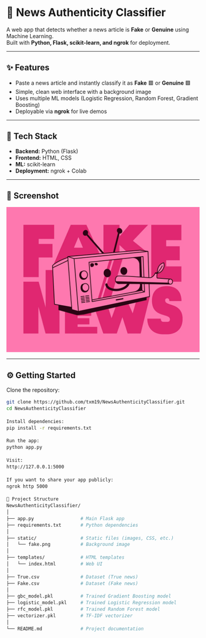 # 📰 News Authenticity Classifier

A web app that detects whether a news article is **Fake** or **Genuine** using Machine Learning.  
Built with **Python, Flask, scikit-learn, and ngrok** for deployment.

---

## ✨ Features
- Paste a news article and instantly classify it as **Fake** 🟥 or **Genuine** 🟩  
- Simple, clean web interface with a background image  
- Uses multiple ML models (Logistic Regression, Random Forest, Gradient Boosting)  
- Deployable via **ngrok** for live demos

---

## 🚀 Tech Stack
- **Backend:** Python (Flask)  
- **Frontend:** HTML, CSS  
- **ML:** scikit-learn  
- **Deployment:** ngrok + Colab  

---

## 📸 Screenshot
<img src="static/fake.png" width="600">

---

## ⚙️ Getting Started

Clone the repository:
```bash
git clone https://github.com/txm19/NewsAuthenticityClassifier.git
cd NewsAuthenticityClassifier

Install dependencies:
pip install -r requirements.txt

Run the app:
python app.py

Visit:
http://127.0.0.1:5000

If you want to share your app publicly:
ngrok http 5000

📂 Project Structure
NewsAuthenticityClassifier/
│
├── app.py                 # Main Flask app
├── requirements.txt       # Python dependencies
│
├── static/                # Static files (images, CSS, etc.)
│   └── fake.png           # Background image
│
├── templates/             # HTML templates
│   └── index.html         # Web UI
│
├── True.csv               # Dataset (True news)
├── Fake.csv               # Dataset (Fake news)
│
├── gbc_model.pkl          # Trained Gradient Boosting model
├── logistic_model.pkl     # Trained Logistic Regression model
├── rfc_model.pkl          # Trained Random Forest model
├── vectorizer.pkl         # TF-IDF vectorizer
│
└── README.md              # Project documentation

